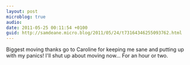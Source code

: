 ```yaml
---
layout: post
microblog: true
audio: 
date: 2011-05-25 00:11:54 +0100
guid: http://samdeane.micro.blog/2011/05/24/t73164346255093762.html
---
```

Biggest moving thanks go to Caroline for keeping me sane and putting up with my panics! I'll shut up about moving now... For an hour or two.
